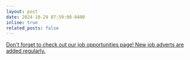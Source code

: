 ```yaml
---
layout: post
date: 2024-10-29 07:59:00-0400
inline: true
related_posts: false
---
```


[Don't forget to check out our job opportunities page! New job adverts are added regularly.](/Job_highlights)
